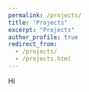 ```yaml
---
permalink: /projects/
title: "Projects"
excerpt: "Projects"
author_profile: true
redirect_from: 
  - /projects/
  - /projects.html
---
```

Hi
